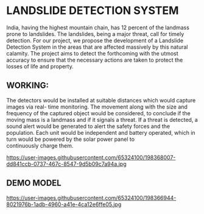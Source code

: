 # LANDSLIDE DETECTION SYSTEM
India, having the highest mountain chain, has 12 percent of the landmass prone to landslides. The landslides, being a major threat, call for timely detection. For our project, we propose the development of a Landslide Detection System in the areas that are affected massively by this natural calamity. The project aims to detect the forthcoming with the utmost accuracy to ensure that the necessary actions are taken to protect the losses of life and property.

## WORKING:
The detectors would be installed at suitable distances which would capture images via real- time monitoring. The movement along with the size and frequency of the captured object would be considered, to conclude if the moving mass is a landmass and if it signals a threat. If a threat is detected, a sound alert would be generated to alert the safety forces and the population.
Each unit would be independent and battery operated, which in turn would be powered by the solar power panel to continuously charge them.

https://user-images.githubusercontent.com/65324100/198368007-dd841ccb-0737-467c-8547-9d5b09c7a94a.jpg


## DEMO MODEL
https://user-images.githubusercontent.com/65324100/198366944-8021976b-1adb-4960-a41e-4ca12e6ffe05.jpg


